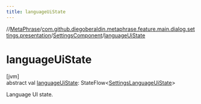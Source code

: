 ```yaml
---
title: languageUiState
---
```

//[MetaPhrase](../../../index.html)/[com.github.diegoberaldin.metaphrase.feature.main.dialog.settings.presentation](../index.html)/[SettingsComponent](index.html)/[languageUiState](language-ui-state.html)



# languageUiState



[jvm]\
abstract val [languageUiState](language-ui-state.html): StateFlow&lt;[SettingsLanguageUiState](../-settings-language-ui-state/index.html)&gt;



Language UI state.




